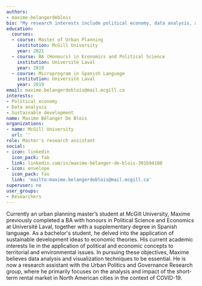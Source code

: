 ```yaml
---
authors: 
- maxime-belangerdeblois
bio: "My research interests include political economy, data analysis, and sustainable development."  
education:
  courses:
  - course: Master of Urban Planning
    institution: McGill University
    year: 2021
  - course: BA (Honours) in Economics and Political Science
    institution: Université Laval
    year: 2019
  - course: Microprogram in Spanish Language
    institution: Université Laval
    year: 2019
email: maxime.belangerdeblois@mail.mcgill.ca
interests:
- Political economy
- Data analysis
- Sustainable development
name: Maxime Bélanger De Blois
organizations:
- name: McGill University
  url: ''
role: Master's research assistant
social:
- icon: linkedin
  icon_pack: fab
  link: linkedin.com/in/maxime-bélanger-de-blois-301b94180
- icon: envelope
  icon_pack: fas
  link: 'mailto:maxime.belangerdeblois@mail.mcgill.ca'
superuser: no
user_groups: 
- Researchers
---
```


Currently an urban planning master’s student at McGill University, Maxime previously completed a BA with honours in Political Science and Economics at Université Laval, together with a supplementary degree in Spanish language. As a bachelor's student, he delved into the application of sustainable development ideas to economic theories. His current academic interests lie in the application of political and economic concepts to territorial and environmental issues. In pursuing these objectives, Maxime believes data analysis and visualization techniques to be essential. He is now a research assistant with the Urban Politics and Governance Research group, where he primarily focuses on the analysis and impact of the short-term rental market in North American cities in the context of COVID-19.